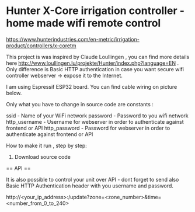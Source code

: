 # Hunter X-Core irrigation controller - home made wifi remote control

https://www.hunterindustries.com/en-metric/irrigation-product/controllers/x-coretm 

This project is was inspired by Claude Loullingen , you can find more details here http://www.loullingen.lu/projekte/Hunter/index.php?language=EN . 
Only difference is Basic HTTP authentication in case you want secure wifi controller webserver -> expose it to the Internet.

I am using Espressif ESP32 board. You can find cable wiring on picture below.

Only what you have to change in source code are constants : 

ssid - Name of your WiFi network
password - Password to you wifi network
http_username - Username for webserver in order to authenticate against frontend or API 
http_password - Password for webserver in order to authenticate against frontend or API 


How to make it run , step by step: 

1) Download source code


== API ==

It is also possible to control your unit over API - dont forget to send also Basic HTTP Authentication header with you username and password.

http://<your_ip_address>:<port>/update?zone=<zone_number>&time=<number_from_0_to_240>



